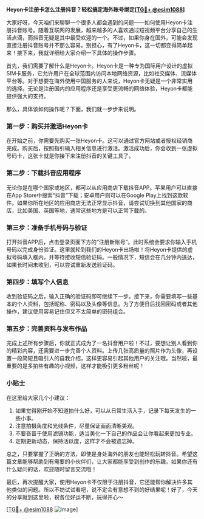 **Heyon卡注册卡怎么注册抖音？轻松搞定海外账号绑定[[TG💪+ @esim1088](https://t.me/s/esim1088)]**

大家好呀，今天咱们来聊聊一个很多人都会遇到的问题——如何使用Heyon卡注册抖音账号。随着互联网的发展，越来越多的人喜欢通过短视频平台分享自己的生活点滴，而抖音无疑是其中最受欢迎的一个。不过，如果你身在国外，可能会发现直接注册抖音账号并不那么容易。别担心，有了Heyon卡，这一切都变得简单起来！接下来，我就详细给大家介绍一下具体的操作步骤。

首先，我们需要了解什么是Heyon卡。Heyon卡是一种专为国际用户设计的虚拟SIM卡服务，它允许用户在全球范围内访问本地网络资源，比如社交媒体、流媒体平台等。对于想要在海外使用中国服务的人来说，Heyon卡无疑是一个非常实用的选择。无论是注册国内的应用程序还是享受更流畅的网络体验，Heyon卡都能提供强大的支持。

那么，具体该如何操作呢？下面，我们就一步步来说明。

### 第一步：购买并激活Heyon卡

在开始之前，你需要先购买一张Heyon卡。这可以通过官方网站或者授权经销商完成。购买后，按照指引输入相关信息进行激活。激活成功后，你会收到一张虚拟号码卡，这张卡就是你接下来注册抖音的关键工具了。

### 第二步：下载抖音应用程序

无论你是在哪个国家或地区，都可以从应用商店下载抖音APP。苹果用户可以直接在App Store中搜索“抖音”下载；安卓用户则可以在Google Play上找到这款软件。如果你所在地区的应用商店无法正常显示抖音，请尝试切换到其他国家的商店，比如美国、英国等地，通常这些地方是可以正常下载的。

### 第三步：准备手机号码与验证

打开抖音APP后，点击登录页面下方的“注册新账号”。此时系统会要求你输入手机号码以完成身份验证。这里就轮到我们的Heyon卡出场啦！将Heyon卡提供的虚拟号码填入框内，并等待接收短信验证码。一般情况下，短信会在几分钟内送达，如果长时间未收到，可以尝试重新发送验证码。

### 第四步：填写个人信息

收到验证码之后，输入正确的验证码即可继续下一步。接下来，你需要填写一些基本的个人资料，包括昵称、密码以及头像等信息。为了方便日后找回密码或者其他操作，建议使用容易记住但又不太简单的密码组合。

### 第五步：完善资料与发布作品

完成上述所有步骤后，你就正式成为了一名抖音用户啦！不过，要想让别人看到你的精彩内容，还需要进一步完善个人资料。上传几张高质量的照片作为头像，再设置一段简短且吸引人的自我介绍，这样更容易引起其他用户的关注哦。当然啦，最重要的是多拍些有趣的小视频，这样才能吸引更多粉丝呢！

### 小贴士

在这里给大家几个小建议：
1. 如果觉得刚开始不知道拍什么好，可以从日常生活入手，记录下每天发生的一些小事。
2. 注意拍摄角度和光线条件，尽量保证画面清晰美观。
3. 不要吝啬于使用滤镜功能，适当美化一下自己的作品会让你看起来更加专业。
4. 定期更新动态，保持活跃度，这样才不会被遗忘掉。

总之，只要掌握了正确的方法，即使是身处海外的朋友也能轻松玩转抖音。希望这篇文章能够帮助到有需要的小伙伴们，让大家都能享受到创作的乐趣。如果你还有什么疑问的话，欢迎随时留言交流哦！

最后，再次提醒大家，使用Heyon卡不仅限于注册抖音，它还能帮你解决许多其他类似的问题。所以不妨试试看吧，说不定会有意想不到的好结果呢！好了，今天的分享就到这里啦，祝各位好运不断，玩得开心～

[[TG💪+ @esim1088](https://t.me/s/esim1088) ![Image](https://i.postimg.cc/4NQfJmqS/Snipaste-2025-05-13-00-14-12.png)]